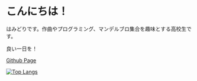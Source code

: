 <h1>こんにちは！</h1>
<p>はみどりです。作曲やプログラミング、マンデルブロ集合を趣味とする高校生です。</p>
<p>良い一日を！</p>
<a href="https://hachchch.github.io/index2.html">Github Page</a>

  [![Top Langs](https://github-readme-stats.vercel.app/api/top-langs/?username=hachchch&hide=jupyter%20notebook&layout=compact&theme=radical)](https://github.com/anuraghazra/github-readme-stats)
</div>

